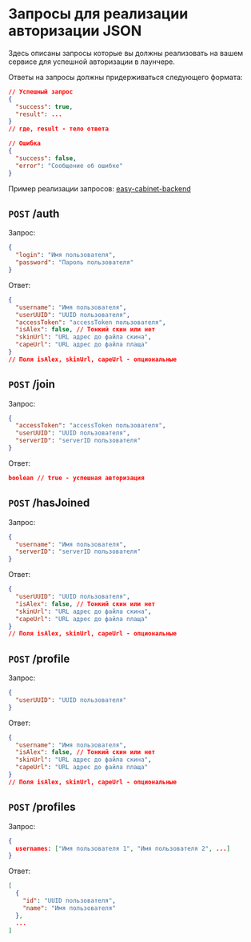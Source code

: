 # Запросы для реализации авторизации JSON

Здесь описаны запросы которые вы должны реализовать на вашем сервисе для успешной авторизации в лаунчере.

Ответы на запросы должны придерживаться следующего формата:

```json
// Успешный запрос
{
  "success": true,
  "result": ...
}
// гдe, result - тело ответа

// Ошибка
{
  "success": false,
  "error": "Сообщение об ошибке"
}
```

Пример реализации запросов: [easy-cabinet-backend](https://github.com/AuroraTeam/easy-cabinet-backend/tree/master/src/aurora)

## `POST` /auth

Запрос:

```json
{
  "login": "Имя пользователя",
  "password": "Пароль пользователя"
}
```

Ответ:

```json
{
  "username": "Имя пользователя",
  "userUUID": "UUID пользователя",
  "accessToken": "accessToken пользователя",
  "isAlex": false, // Тонкий скин или нет
  "skinUrl": "URL адрес до файла скина",
  "capeUrl": "URL адрес до файла плаща"
}
// Поля isAlex, skinUrl, capeUrl - опциональные
```

## `POST` /join

Запрос:

```json
{
  "accessToken": "accessToken пользователя",
  "userUUID": "UUID пользователя",
  "serverID": "serverID пользователя"
}
```

Ответ:

```json
boolean // true - успешная авторизация
```

## `POST` /hasJoined

Запрос:

```json
{
  "username": "Имя пользователя",
  "serverID": "serverID пользователя"
}
```

Ответ:

```json
{
  "userUUID": "UUID пользователя",
  "isAlex": false, // Тонкий скин или нет
  "skinUrl": "URL адрес до файла скина",
  "capeUrl": "URL адрес до файла плаща"
}
// Поля isAlex, skinUrl, capeUrl - опциональные
```

## `POST` /profile

Запрос:

```json
{
  "userUUID": "UUID пользователя"
}
```

Ответ:

```json
{
  "username": "Имя пользователя",
  "isAlex": false, // Тонкий скин или нет
  "skinUrl": "URL адрес до файла скина",
  "capeUrl": "URL адрес до файла плаща"
}
// Поля isAlex, skinUrl, capeUrl - опциональные
```

## `POST` /profiles

Запрос:

```json
{
  usernames: ["Имя пользователя 1", "Имя пользователя 2", ...]
}
```

Ответ:

```json
[
  {
    "id": "UUID пользователя",
    "name": "Имя пользователя"
  },
  ...
]
```
